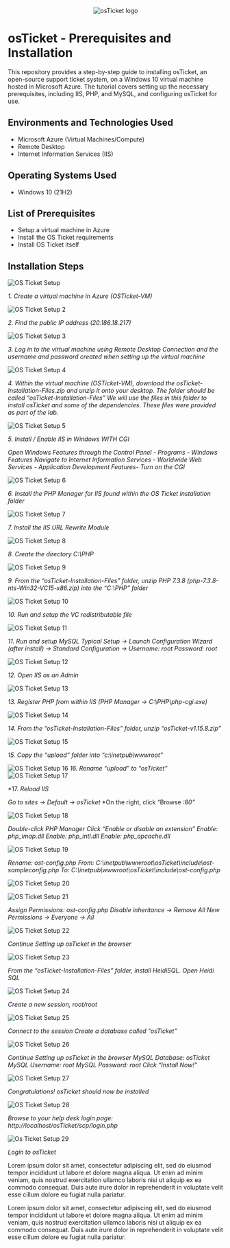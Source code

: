 <p align="center">
<img src="https://i.imgur.com/Clzj7Xs.png" alt="osTicket logo"/>
</p>

<h1>osTicket - Prerequisites and Installation</h1>
This repository provides a step-by-step guide to installing osTicket, an open-source support ticket system, on a Windows 10 virtual machine hosted in Microsoft Azure. The tutorial covers setting up the necessary prerequisites, including IIS, PHP, and MySQL, and configuring osTicket for use.
<br />



<h2>Environments and Technologies Used</h2>

- Microsoft Azure (Virtual Machines/Compute)
- Remote Desktop
- Internet Information Services (IIS)

<h2>Operating Systems Used </h2>

- Windows 10</b> (21H2)

<h2>List of Prerequisites</h2>

- Setup a virtual machine in Azure
- Install the OS Ticket requirements
- Install OS Ticket itself




<h2>Installation Steps</h2>

![OS Ticket Setup](https://github.com/user-attachments/assets/afe23a0e-6341-4de7-a9b4-2c11f976977a)

*1. Create a virtual machine in Azure (OSTicket-VM)*

![OS Ticket Setup 2](https://github.com/user-attachments/assets/8e89d4d6-e755-45f5-93fe-1d744b530ccc)

*2. Find the public IP address (20.186.18.217)*

![OS Ticket Setup 3](https://github.com/user-attachments/assets/20c22800-c6f1-449c-9228-56af40441397)

*3. Log in to the virtual machine using Remote Desktop Connection and the username and password created when setting up the virtual machine*

   
![OS Ticket Setup 4](https://github.com/user-attachments/assets/2215e6b7-5421-45f5-b4b9-004ba39996f8)

*4. Within the virtual machine (OSTicket-VM), download the osTicket-Installation-Files.zip and unzip it onto your desktop. The folder should be called “osTicket-Installation-Files”
We will use the files in this folder to install osTicket and some of the dependencies. These files were provided as part of the lab.*


![OS Ticket Setup 5](https://github.com/user-attachments/assets/8cac0e3c-3d5e-4824-870e-16ab30bcaeea)

*5. Install / Enable IIS in Windows WITH CGI*
   
   *Open Windows Features through the Control Panel - Programs - Windows Features
   Navigate to Internet Information Services - Worldwide Web Services - Application Development Features-
   Turn on the CGI*

![OS Ticket Setup 6](https://github.com/user-attachments/assets/8a24e127-72f5-4ae9-a942-a19f532992ab)

*6. Install the PHP Manager for IIS found within the OS Ticket installation folder*

![OS Ticket Setup 7](https://github.com/user-attachments/assets/a9a4e433-4e90-4d23-a64e-3e9ff0ad0688)

*7. Install the IIS URL Rewrite Module*

![OS Ticket Setup 8](https://github.com/user-attachments/assets/c6536fd6-d0f2-4adf-8dfb-d24b225ab910)

*8. Create the directory C:\PHP*

![OS Ticket Setup 9](https://github.com/user-attachments/assets/7166cfaa-c417-4809-8034-772fe2c8a199)



 *9. From the “osTicket-Installation-Files” folder, unzip PHP 7.3.8 (php-7.3.8-nts-Win32-VC15-x86.zip) into the “C:\PHP” folder*
   
![OS Ticket Setup 10](https://github.com/user-attachments/assets/b2661ca0-77da-4f80-84f5-52c0673d9fd1)

*10. Run and setup the VC redistributable file*

![OS Ticket Setup 11](https://github.com/user-attachments/assets/0cd9580b-8125-42ff-9959-abad56e885ab)

*11. Run and setup MySQL*
*Typical Setup -> Launch Configuration Wizard (after install) -> Standard Configuration ->* 
*Username: root*
*Password: root*


![OS Ticket Setup 12](https://github.com/user-attachments/assets/c2923a73-d8c1-46c3-8fc4-4be7caa9d751)


*12. Open IIS as an Admin*



![OS Ticket Setup 13](https://github.com/user-attachments/assets/9b705a8a-88ba-4ecc-b4c9-37b4907d76a1)

*13. Register PHP from within IIS (PHP Manager -> C:\PHP\php-cgi.exe)*



![OS Ticket Setup 14](https://github.com/user-attachments/assets/4c4c0858-39d9-486b-bd25-abd8cdcedb57)


*14. From the “osTicket-Installation-Files” folder, unzip “osTicket-v1.15.8.zip”*

![OS Ticket Setup 15](https://github.com/user-attachments/assets/797b172a-fc82-4c9a-908f-3ae68bf99f62)


 *15. Copy the “upload” folder into “c:\inetpub\wwwroot”*

![OS Ticket Setup 16](https://github.com/user-attachments/assets/e234aa6a-e213-468f-9f88-a0287105904f)
 *16. Rename “upload” to “osTicket”*
![OS Ticket Setup 17](https://github.com/user-attachments/assets/e77602bc-14a5-4f99-9827-8a6777300ce7)

*17. *Reload IIS*

*Go to sites -> Default -> osTicket*
*On the right, click “Browse *:80”*


![OS Ticket Setup 18](https://github.com/user-attachments/assets/b6933a24-3c9e-49e6-ac03-9ac797a9b528)

*Double-click PHP Manager*
*Click “Enable or disable an extension”*
*Enable: php_imap.dll*
*Enable: php_intl.dll*
*Enable: php_opcache.dll*


![OS Ticket Setup 19](https://github.com/user-attachments/assets/644ae224-bc86-4857-b28d-d4b0c0e57681)

*Rename: ost-config.php*
*From: C:\inetpub\wwwroot\osTicket\include\ost-sampleconfig.php*
*To: C:\inetpub\wwwroot\osTicket\include\ost-config.php*


![OS Ticket Setup 20](https://github.com/user-attachments/assets/f4389faa-a498-4c31-a4a8-24ddc977c6f3)


![OS Ticket Setup 21](https://github.com/user-attachments/assets/5f26fb23-d6aa-4ad2-b1f1-8626a039d438)

*Assign Permissions: ost-config.php*
*Disable inheritance -> Remove All*
*New Permissions -> Everyone -> All*


![OS Ticket Setup 22](https://github.com/user-attachments/assets/51c9e3ea-09bc-4fc3-a9d6-3ea78d67a060)


*Continue Setting up osTicket in the browser*

![OS Ticket Setup 23](https://github.com/user-attachments/assets/b2cd897c-c8b8-43ed-9f4b-375bface2359)


*From the “osTicket-Installation-Files” folder, install HeidiSQL.*
*Open Heidi SQL*




![OS Ticket Setup 24](https://github.com/user-attachments/assets/e31aa7cd-5659-4741-ba8b-560c886df3f9)

*Create a new session, root/root*



![OS Ticket Setup 25](https://github.com/user-attachments/assets/5dfce464-9ece-4ed8-b513-3d2c157bfe6d)

*Connect to the session*
*Create a database called “osTicket”*



![OS Ticket Setup 26](https://github.com/user-attachments/assets/230d0b79-6bcb-41d6-a534-798bd2f487c9)


*Continue Setting up osTicket in the browser*
*MySQL Database: osTicket*
*MySQL Username: root*
*MySQL Password: root*
*Click “Install Now!”*





![OS Ticket Setup 27](https://github.com/user-attachments/assets/d3cfe18c-220e-4aef-a2b5-2807749ab2f2)

*Congratulations! osTicket should now be installed*


![OS Ticket Setup 28](https://github.com/user-attachments/assets/22ecefb0-a186-46bc-8788-a55e7a3a7ddd)

*Browse to your help desk login page: http://localhost/osTicket/scp/login.php*

![Os Ticket Setup 29](https://github.com/user-attachments/assets/9dbd2b87-3930-4fee-a74c-74955092a4bd)

*Login to osTicket*


Lorem ipsum dolor sit amet, consectetur adipiscing elit, sed do eiusmod tempor incididunt ut labore et dolore magna aliqua. Ut enim ad minim veniam, quis nostrud exercitation ullamco laboris nisi ut aliquip ex ea commodo consequat. Duis aute irure dolor in reprehenderit in voluptate velit esse cillum dolore eu fugiat nulla pariatur.

Lorem ipsum dolor sit amet, consectetur adipiscing elit, sed do eiusmod tempor incididunt ut labore et dolore magna aliqua. Ut enim ad minim veniam, quis nostrud exercitation ullamco laboris nisi ut aliquip ex ea commodo consequat. Duis aute irure dolor in reprehenderit in voluptate velit esse cillum dolore eu fugiat nulla pariatur.
